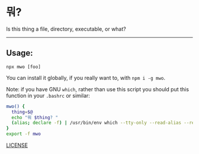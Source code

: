 # 뭐?

Is this thing a file, directory, executable, or what?

--------

## Usage:

`npx mwo [foo]`

You can install it globally, if you really want to, with `npm i -g mwo`.

Note: if you have GNU `which`, rather than use this script you should put this
function in your `.bashrc` or similar:

```bash
mwo() {
  thing=$@
  echo "뭐 $thing? "
  (alias; declare -f) | /usr/bin/env which --tty-only --read-alias --read-functions --show-tilde --show-dot $@
}
export -f mwo
```

[LICENSE](./LICENSE.md)
